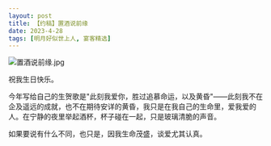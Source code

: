 ```yaml
---
layout: post
title: 【约稿】置酒说前缘
date: 2023-4-28
tags: [明月好似世上人, 宴客精选]
---
```


![置酒说前缘.jpg](https://s2.loli.net/2023/04/27/sKNLUa5VMHtSne1.jpg)

祝我生日快乐。

今年写给自己的生贺歌是"此刻我爱你，胜过追慕命运，以及黄昏"——此刻我不在企及遥远的成就，也不在期待安详的黄昏，我只是在我自己的生命里，爱我爱的人。在宁静的夜里举起酒杯，杯子碰在一起，只是玻璃清脆的声音。

如果要说有什么不同，也只是，因我生命茂盛，谈爱尤其认真。